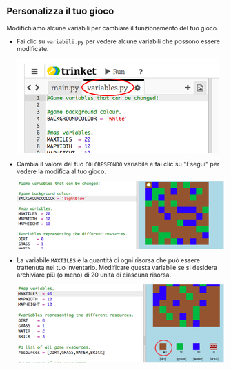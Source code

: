 ## Personalizza il tuo gioco

Modifichiamo alcune variabili per cambiare il funzionamento del tuo gioco.

+ Fai clic su `variabili.py` per vedere alcune variabili che possono essere modificate.
    
    ![schermata](images/craft-variables.png)

+ Cambia il valore del tuo `COLORESFONDO` variabile e fai clic su "Esegui" per vedere la modifica al tuo gioco.
    
    ![schermata](images/craft-background.png)

+ La variabile `MAXTILES` è la quantità di ogni risorsa che può essere trattenuta nel tuo inventario. Modificare questa variabile se si desidera archiviare più (o meno) di 20 unità di ciascuna risorsa.
    
    ![schermata](images/craft-maxtiles.png)